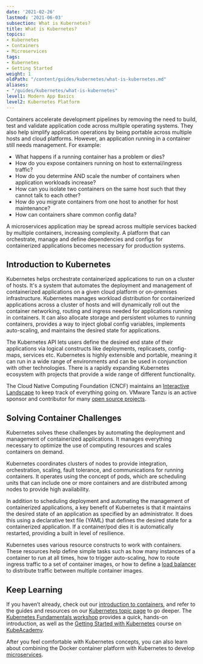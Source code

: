 ```yaml
---
date: '2021-02-26'
lastmod: '2021-06-03'
subsection: What is Kubernetes?
title: What is Kubernetes?
topics:
- Kubernetes
- Containers
- Microservices
tags:
- Kubernetes
- Getting Started
weight: 1
oldPath: "/content/guides/kubernetes/what-is-kubernetes.md"
aliases:
- "/guides/kubernetes/what-is-kubernetes"
level1: Modern App Basics
level2: Kubernetes Platform
---
```


Containers accelerate development pipelines by removing the need to build, test and validate application code across multiple operating systems. They also help simplify application operations by being portable across multiple hosts and cloud platforms. However, an application running in a container still needs management. For example:

* What happens if a running container has a problem or dies?
* How do you expose containers running on host to external/ingress traffic?
* How do you determine AND scale the number of containers when application workloads increase?
* How can you isolate two containers on the same host such that they cannot talk to each other?
* How do you migrate containers from one host to another for host maintenance?
* How can containers share common config data?

A microservices application may be spread across multiple services backed by multiple containers, increasing complexity. A platform that can orchestrate, manage and define dependencies and configs for containerized applications becomes necessary for production systems.

## Introduction to Kubernetes

Kubernetes helps orchestrate containerized applications to run on a cluster of hosts. It's a system that automates the deployment and management of containerized applications on a given cloud platform or on-premises infrastructure. Kubernetes manages workload distribution for containerized applications across a cluster of hosts and will dynamically roll out the container networking, routing and ingress needed for applications running in containers. It can also allocate storage and persistent volumes to running containers, provides a way to inject global config variables, implements auto-scaling, and maintains the desired state for applications.

The Kubernetes API lets users define the desired end state of their applications via logical constructs like deployments, replicasets, config-maps, services etc. Kubernetes is highly extensible and portable, meaning it can run in a wide range of environments and can be used in conjunction with other technologies. There is a rapidly expanding Kubernetes ecosystem with projects that provide a wide range of different functionality. 

The Cloud Native Computing Foundation (CNCF) maintains an [Interactive Landscape](https://landscape.cncf.io) to keep track of everything going on. VMware Tanzu is an active sponsor and contributor for many [open source projects](https://tanzu.vmware.com/open-source).

## Solving Container Challenges

Kubernetes solves these challenges by automating the deployment and management of containerized applications. It manages everything necessary to optimize the use of computing resources and scales containers on demand. 

Kubernetes coordinates clusters of nodes to provide integration, orchestration, scaling, fault tolerance, and communications for running containers. It operates using the concept of pods, which are scheduling units that can include one or more containers and are distributed among nodes to provide high availability.

In addition to scheduling deployment and automating the management of containerized applications, a key benefit of Kubernetes is that it maintains the desired state of an application as specified by an administrator. It does this using a declarative text file (YAML) that defines the desired state for a containerized application. If a container/pod dies it is automatically restarted, providing a built in level of resilience.

Kubernetes uses various resource constructs to work with containers. These resources help define simple tasks such as how many instances of a container to run at all times, how to trigger auto-scaling, how to route ingress traffic to a set of container images, or how to define a [load balancer](https://tanzu.vmware.com/content/blog/exploring-kube-apiserver-load-balancers-for-on-premises-kubernetes-clusters) to distribute traffic between multiple container images. 

## Keep Learning

If you haven’t already, check out our [introduction to containers](/guides/containers/what-are-containers), and refer to the guides and resources on our [Kubernetes topic page](/topics/kubernetes/) to go deeper. The [Kubernetes Fundamentals workshop](/workshops/lab-k8s-fundamentals/) provides a quick, hands-on introduction, as well as the [Getting Started with Kubernetes](https://kube.academy/courses/getting-started) course on [KubeAcademy](https://kube.academy/).

After you feel comfortable with Kubernetes concepts, you can also learn about combining the Docker container platform with Kubernetes to develop [microservices](/topics/microservices).
